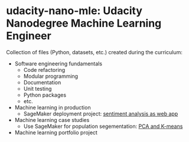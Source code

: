 # udacity-nano-mle: Udacity Nanodegree Machine Learning Engineer

Collection of files (Python, datasets, etc.) created during the curriculum:
- Software engineering fundamentals
    - Code refactoring
    - Modular programming
    - Documentation
    - Unit testing
    - Python packages
    - etc.
- Machine learning in production
    - SageMaker deployment project: [sentiment analysis as web app](https://github.com/benjaminperucco/udacity-nano-mle/tree/master/3%20Machine%20Learning%20in%20Production/Project)
- Machine learning case studies
    - Use SageMaker for population segementation: [PCA and K-means](https://github.com/benjaminperucco/udacity-nano-mle/tree/master/4%20Machine%20Learning%20Case%20Studies/Lesson%201) 
- Machine learning portfolio project

